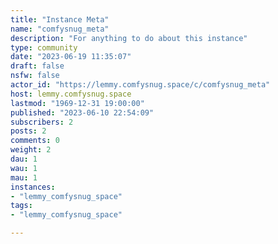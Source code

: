 ```yaml
---
title: "Instance Meta" 
name: "comfysnug_meta"
description: "For anything to do about this instance"
type: community
date: "2023-06-19 11:35:07"
draft: false
nsfw: false
actor_id: "https://lemmy.comfysnug.space/c/comfysnug_meta"
host: lemmy.comfysnug.space
lastmod: "1969-12-31 19:00:00"
published: "2023-06-10 22:54:09"
subscribers: 2
posts: 2
comments: 0
weight: 2
dau: 1
wau: 1
mau: 1
instances:
- "lemmy_comfysnug_space"
tags: 
- "lemmy_comfysnug_space"

---
```

